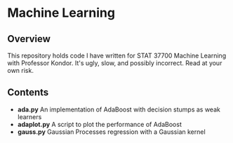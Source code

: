 # Machine Learning

## Overview
This repository holds code I have written for STAT 37700 Machine Learning with Professor Kondor.
It's ugly, slow, and possibly incorrect. Read at your own risk.

## Contents

* **ada.py** An implementation of AdaBoost with decision stumps as weak learners
* **adaplot.py** A script to plot the performance of AdaBoost
* **gauss.py** Gaussian Processes regression with a Gaussian kernel
